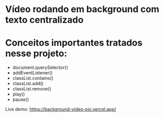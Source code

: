 # Vídeo rodando em background com texto centralizado

# Conceitos importantes tratados nesse projeto:

- document.querySelector()
- addEventListener()
- classList.contains()
- classList.add()
- classList.remove()
- play()
- pause()

Live demo: https://background-video-psi.vercel.app/
